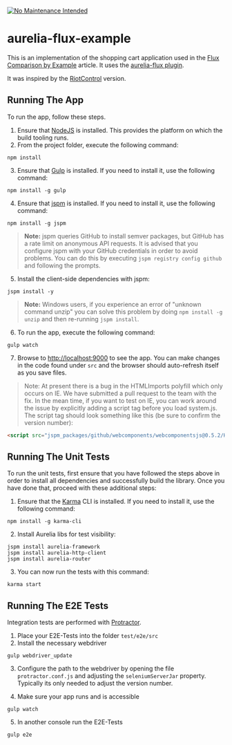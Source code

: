 [![No Maintenance Intended](http://unmaintained.tech/badge.svg)](http://unmaintained.tech/)

# aurelia-flux-example

This is an implementation of the shopping cart application used in the [Flux Comparison by Example](https://github.com/voronianski/flux-comparison) article. It uses the [aurelia-flux plugin](https://github.com/tfrydrychewicz/aurelia-flux).
        
It was inspired by the [RiotControl](https://github.com/txchen/feplay/tree/gh-pages/riot_flux) version.

## Running The App

To run the app, follow these steps.

1. Ensure that [NodeJS](http://nodejs.org/) is installed. This provides the platform on which the build tooling runs.
2. From the project folder, execute the following command:

  ```shell
  npm install
  ```
3. Ensure that [Gulp](http://gulpjs.com/) is installed. If you need to install it, use the following command:

  ```shell
  npm install -g gulp
  ```
4. Ensure that [jspm](http://jspm.io/) is installed. If you need to install it, use the following command:

  ```shell
  npm install -g jspm
  ```
  > **Note:** jspm queries GitHub to install semver packages, but GitHub has a rate limit on anonymous API requests. It is advised that you configure jspm with your GitHub credentials in order to avoid problems. You can do this by executing `jspm registry config github` and following the prompts.
5. Install the client-side dependencies with jspm:

  ```shell
  jspm install -y
  ```
  >**Note:** Windows users, if you experience an error of "unknown command unzip" you can solve this problem by doing `npm install -g unzip` and then re-running `jspm install`.
6. To run the app, execute the following command:

  ```shell
  gulp watch
  ```
7. Browse to [http://localhost:9000](http://localhost:9000) to see the app. You can make changes in the code found under `src` and the browser should auto-refresh itself as you save files.

> Note: At present there is a bug in the HTMLImports polyfill which only occurs on IE. We have submitted a pull request to the team with the fix. In the mean time, if you want to test on IE, you can work around the issue by explicitly adding a script tag before you load system.js. The script tag should look something like this (be sure to confirm the version number):

```html
<script src="jspm_packages/github/webcomponents/webcomponentsjs@0.5.2/HTMLImports.js"></script>
```

## Running The Unit Tests

To run the unit tests, first ensure that you have followed the steps above in order to install all dependencies and successfully build the library. Once you have done that, proceed with these additional steps:

1. Ensure that the [Karma](http://karma-runner.github.io/) CLI is installed. If you need to install it, use the following command:

  ```shell
  npm install -g karma-cli
  ```
2. Install Aurelia libs for test visibility:

```shell
jspm install aurelia-framework
jspm install aurelia-http-client
jspm install aurelia-router
```
3. You can now run the tests with this command:

  ```shell
  karma start
  ```

## Running The E2E Tests
Integration tests are performed with [Protractor](http://angular.github.io/protractor/#/).

1. Place your E2E-Tests into the folder ```test/e2e/src```
2. Install the necessary webdriver

  ```shell
  gulp webdriver_update
  ```

3. Configure the path to the webdriver by opening the file ```protractor.conf.js``` and adjusting the ```seleniumServerJar``` property. Typically its only needed to adjust the version number.

4. Make sure your app runs and is accessible

  ```shell
  gulp watch
  ```

5. In another console run the E2E-Tests

  ```shell
  gulp e2e
  ```
